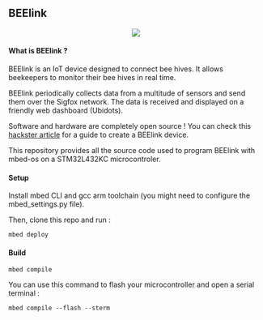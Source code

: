 ## BEElink

<p align=center><img src="https://hackster.imgix.net/uploads/attachments/1242449/_SYVVWyeWfc.blob?auto=compress%2Cformat&w=450&h=337&fit=min"/></p>

#### What is BEElink ?

BEElink is an IoT device designed to connect bee hives. It allows beekeepers to monitor their bee hives in real time.

BEElink periodically collects data from a multitude of sensors and send them over the Sigfox network. The data is received and displayed on a friendly web dashboard (Ubidots).

Software and hardware are completely open source ! You can check this [hackster article](https://www.hackster.io/beelink/beelink-5db0c4) for a guide to create a BEElink device.

This repository provides all the source code used to program BEElink with mbed-os on a STM32L432KC microcontroler.

#### Setup 

Install mbed CLI and gcc arm toolchain (you might need to configure the mbed_settings.py file).

Then, clone this repo and run :

```shell
mbed deploy
```

#### Build

```shell
mbed compile
```

You can use this command to flash your microcontroller and open a serial terminal :

```shell
mbed compile --flash --sterm
```
